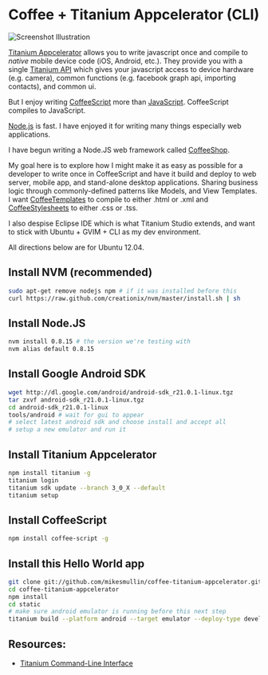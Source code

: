 # Coffee + Titanium Appcelerator (CLI)

![Screenshot Illustration](https://raw.github.com/mikesmullin/coffee-titanium-appcelerator/master/docs/IMG_27012013_184650.png)

[Titanium Appcelerator](http://www.appcelerator.com/) allows you to write javascript once and compile to _native_ mobile device code (iOS, Android, etc.).
They provide you with a single [Titanium API](http://docs.appcelerator.com/titanium/3.0/#!/api) which gives your javascript access to device hardware (e.g. camera), common functions (e.g. facebook graph api, importing contacts), and common ui.

But I enjoy writing [CoffeeScript](http://coffeescript.org/) more than [JavaScript](http://www.ecmascript.org/docs.php). CoffeeScript compiles to JavaScript.

[Node.js](http://nodejs.org/) is fast. I have enjoyed it for writing many things especially web applications.

I have begun writing a Node.JS web framework called [CoffeeShop](https://github.com/mikesmullin/coffee-shop).

My goal here is to explore how I might make it as easy as possible for
a developer to write once in CoffeeScript and have it build and deploy to web server, mobile app, and stand-alone desktop applications.
Sharing business logic through commonly-defined patterns like Models, and View Templates.
I want [CoffeeTemplates](https://github.com/mikesmullin/coffee-templates) to compile to either .html or .xml and [CoffeeStylesheets](https://github.com/mikesmullin/coffee-stylesheets) to either .css or .tss.

I also despise Eclipse IDE which is what Titanium Studio extends, and want to stick with Ubuntu + GVIM + CLI as my dev environment.

All directions below are for Ubuntu 12.04.

## Install NVM (recommended)
```bash
sudo apt-get remove nodejs npm # if it was installed before this
curl https://raw.github.com/creationix/nvm/master/install.sh | sh
```

## Install Node.JS
```bash
nvm install 0.8.15 # the version we're testing with
nvm alias default 0.8.15
```

## Install Google Android SDK
```bash
wget http://dl.google.com/android/android-sdk_r21.0.1-linux.tgz
tar zxvf android-sdk_r21.0.1-linux.tgz
cd android-sdk_r21.0.1-linux
tools/android # wait for gui to appear
# select latest android sdk and choose install and accept all
# setup a new emulator and run it
```

## Install Titanium Appcelerator
```bash
npm install titanium -g
titanium login
titanium sdk update --branch 3_0_X --default
titanium setup
```

## Install CoffeeScript
```bash
npm install coffee-script -g
```

## Install this Hello World app
```bash
git clone git://github.com/mikesmullin/coffee-titanium-appcelerator.git
cd coffee-titanium-appcelerator
npm install
cd static
# make sure android emulator is running before this next step
titanium build --platform android --target emulator --deploy-type development
```

## Resources:
* [Titanium Command-Line Interface](http://docs.appcelerator.com/titanium/3.0/#!/guide/Titanium_Command-Line_Interface_Reference-section-35619828_TitaniumCommand-LineInterfaceReference-Create)
